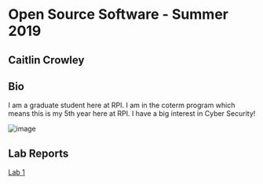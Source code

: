 # Open Source Software - Summer 2019
## Caitlin Crowley

## Bio
I am a graduate student here at RPI. I am in the coterm program which means this is my 5th year here at RPI. I have a big interest in Cyber Security!

![image](https://github.com/crowlc3/oss-repo-template/tree/master/Images/me.jpg)



## Lab Reports
[Lab 1](labs/lab-01/report.md)
